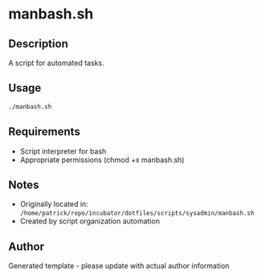 # manbash.sh

## Description
A script for automated tasks.

## Usage
```bash
./manbash.sh
```

## Requirements
- Script interpreter for bash
- Appropriate permissions (chmod +x manbash.sh)

## Notes
- Originally located in: `/home/patrick/repo/incubator/dotfiles/scripts/sysadmin/manbash.sh`
- Created by script organization automation

## Author
Generated template - please update with actual author information
